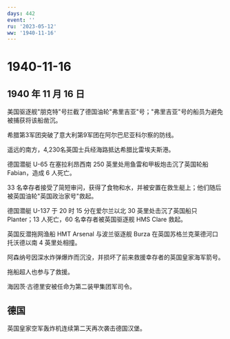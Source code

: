 ```yaml
---
days: 442
event: ''
ru: '2023-05-12'
ww: '1940-11-16'
---
```


# 1940-11-16

## 1940 年 11 月 16 日

美国驱逐舰"朋克特"号拦截了德国油轮"弗里吉亚"号；"弗里吉亚"号的船员为避免被捕获将该船凿沉。

希腊第3军团突破了意大利第9军团在阿尔巴尼亚科尔察的防线。

遥远的南方，4,230名英国士兵经海路抵达希腊比雷埃夫斯港。

德国潜艇 U-65 在塞拉利昂西南 250 英里处用鱼雷和甲板炮击沉了英国轮船
Fabian，造成 6 人死亡。

33
名幸存者接受了简短审问，获得了食物和水，并被安置在救生艇上；他们随后被英国油轮"英国政治家号"救起。

德国潜艇 U-137 于 20 时 15 分在爱尔兰以北 30 英里处击沉了英国船只
Planter；13 人死亡，60 名幸存者被英国驱逐舰 HMS Clare 救起。

英国反潜拖网渔船 HMT Arsenal 与波兰驱逐舰 Burza
在英国苏格兰克莱德河口托沃德以南 4 英里处相撞。

阿森纳号因深水炸弹爆炸而沉没，并损坏了前来救援幸存者的英国皇家海军箭号。

拖船超人也参与了救援。

海因茨·古德里安被任命为第二装甲集团军司令。

## 德国

英国皇家空军轰炸机连续第二天再次袭击德国汉堡。